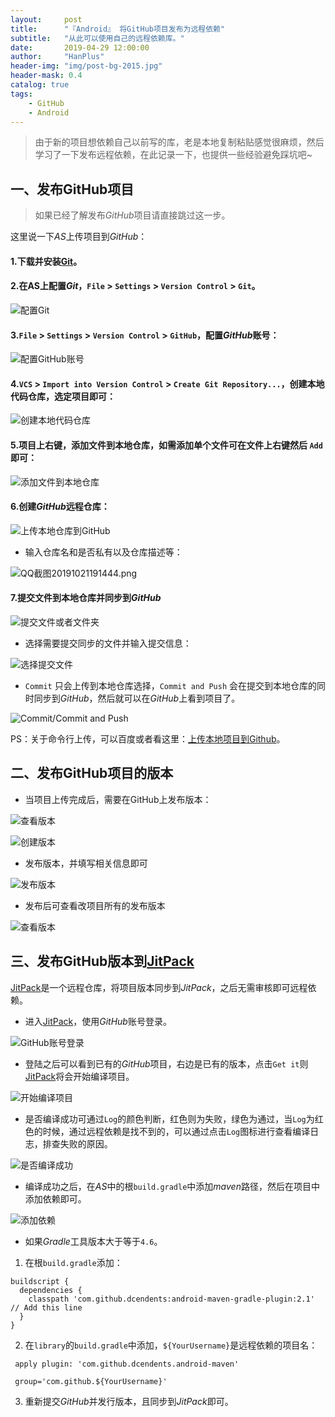 ```yaml
---
layout:     post
title:      "『Android』 将GitHub项目发布为远程依赖"
subtitle:   "从此可以使用自己的远程依赖库。"
date:       2019-04-29 12:00:00
author:     "HanPlus"
header-img: "img/post-bg-2015.jpg"
header-mask: 0.4
catalog: true
tags:
	- GitHub
	- Android
---
```


> 由于新的项目想依赖自己以前写的库，老是本地复制粘贴感觉很麻烦，然后学习了一下发布远程依赖，在此记录一下，也提供一些经验避免踩坑吧~



## 一、发布GitHub项目

> 如果已经了解发布*GitHub*项目请直接跳过这一步。

这里说一下*AS*上传项目到*GitHub*：

#### 1.下载并安装[Git](https://git-scm.com/)。

#### 2.在AS上配置*Git*，`File` > `Settings` > `Version Control` > `Git`。

![配置Git](https://upload-images.jianshu.io/upload_images/10515352-6a7cb290432d3915.png?imageMogr2/auto-orient/strip%7CimageView2/2/w/1240)

#### 3.`File` > `Settings` > `Version Control` > `GitHub`，配置*GitHub*账号：

![配置GitHub账号](https://upload-images.jianshu.io/upload_images/10515352-7c1f1f613b504d2a.png?imageMogr2/auto-orient/strip%7CimageView2/2/w/1240)

#### 4.`VCS` > `Import into Version Control` > `Create Git Repository...`，创建本地代码仓库，选定项目即可：

![创建本地代码仓库](https://upload-images.jianshu.io/upload_images/10515352-88c739c45883f8be.png?imageMogr2/auto-orient/strip%7CimageView2/2/w/1240)

#### 5.项目上右键，添加文件到本地仓库，如需添加单个文件可在文件上右键然后 `Add`即可：

![添加文件到本地仓库](https://upload-images.jianshu.io/upload_images/10515352-8b71bea3769f1d52.png?imageMogr2/auto-orient/strip%7CimageView2/2/w/1240)

#### 6.创建*GitHub*远程仓库：

![上传本地仓库到GitHub](https://upload-images.jianshu.io/upload_images/10515352-7ee0a6e7ef934adc.png?imageMogr2/auto-orient/strip%7CimageView2/2/w/1240)

- 输入仓库名和是否私有以及仓库描述等：

![QQ截图20191021191444.png](https://upload-images.jianshu.io/upload_images/10515352-639bdf8df04b298e.png?imageMogr2/auto-orient/strip%7CimageView2/2/w/1240)

#### 7.提交文件到本地仓库并同步到*GitHub*

![提交文件或者文件夹](https://upload-images.jianshu.io/upload_images/10515352-ccf97dcf35630a45.png?imageMogr2/auto-orient/strip%7CimageView2/2/w/1240)

- 选择需要提交同步的文件并输入提交信息：

![选择提交文件](https://upload-images.jianshu.io/upload_images/10515352-06e2e1afac72b5dc.png?imageMogr2/auto-orient/strip%7CimageView2/2/w/1240)

-  `Commit` 只会上传到本地仓库选择，`Commit and Push` 会在提交到本地仓库的同时同步到*GitHub*，然后就可以在*GitHub*上看到项目了。

![Commit/Commit and Push](https://upload-images.jianshu.io/upload_images/10515352-1e4218c9f30a10ae.png?imageMogr2/auto-orient/strip%7CimageView2/2/w/1240)

PS：关于命令行上传，可以百度或者看这里：[上传本地项目到Github](https://www.jianshu.com/p/083ab0de6808)。



## 二、发布GitHub项目的版本


- 当项目上传完成后，需要在GitHub上发布版本：

![查看版本](https://upload-images.jianshu.io/upload_images/10515352-023c153481d6d70b.png?imageMogr2/auto-orient/strip%7CimageView2/2/w/1240)

![创建版本](https://upload-images.jianshu.io/upload_images/10515352-9d828da551dbf109.png?imageMogr2/auto-orient/strip%7CimageView2/2/w/1240)

- 发布版本，并填写相关信息即可

![发布版本](https://upload-images.jianshu.io/upload_images/10515352-f3835646bdb6fc68.png?imageMogr2/auto-orient/strip%7CimageView2/2/w/1240)

- 发布后可查看改项目所有的发布版本

![查看版本](https://upload-images.jianshu.io/upload_images/10515352-190e07ba5e79a343.png?imageMogr2/auto-orient/strip%7CimageView2/2/w/1240)


## 三、发布GitHub版本到[JitPack](https://jitpack.io/)

[JitPack](https://jitpack.io/)是一个远程仓库，将项目版本同步到*JitPack*，之后无需审核即可远程依赖。

- 进入[JitPack](https://jitpack.io/)，使用*GitHub*账号登录。

![GitHub账号登录](https://upload-images.jianshu.io/upload_images/10515352-6eb84656776e39c7.png?imageMogr2/auto-orient/strip%7CimageView2/2/w/1240)

- 登陆之后可以看到已有的*GitHub*项目，右边是已有的版本，点击`Get it`则[JitPack](https://jitpack.io/)将会开始编译项目。

![开始编译项目](https://upload-images.jianshu.io/upload_images/10515352-d5e40903a364b97e.png?imageMogr2/auto-orient/strip%7CimageView2/2/w/1240)

- 是否编译成功可通过`Log`的颜色判断，红色则为失败，绿色为通过，当`Log`为红色的时候，通过远程依赖是找不到的，可以通过点击`Log`图标进行查看编译日志，排查失败的原因。

![是否编译成功](https://upload-images.jianshu.io/upload_images/10515352-0a699266dfeeda7a.png?imageMogr2/auto-orient/strip%7CimageView2/2/w/1240)

- 编译成功之后，在*AS*中的根`build.gradle`中添加*maven*路径，然后在项目中添加依赖即可。

![添加依赖](https://upload-images.jianshu.io/upload_images/10515352-2a9a56d592d60a56.png?imageMogr2/auto-orient/strip%7CimageView2/2/w/1240)

* 如果*Gradle*工具版本大于等于`4.6`。

1) 在根`build.gradle`添加：

```
buildscript { 
  dependencies {
	classpath 'com.github.dcendents:android-maven-gradle-plugin:2.1' // Add this line
  }
}
```

2) 在`library`的`build.gradle`中添加，`${YourUsername}`是远程依赖的项目名：

```
 apply plugin: 'com.github.dcendents.android-maven'  

 group='com.github.${YourUsername}'
```

3) 重新提交*GitHub*并发行版本，且同步到*JitPack*即可。




